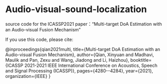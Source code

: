 # Audio-visual-sound-localization

source code for the ICASSP2021 paper：“Multi-target DoA Estimation with an Audio-visual Fusion Mechanism”

If you use this code, please cite:

@inproceedings{qian2021multi,
  title={Multi-target DoA Estimation with an Audio-visual Fusion Mechanism},
  author={Qian, Xinyuan and Madhavi, Maulik and Pan, Zexu and Wang, Jiadong and Li, Haizhou},
  booktitle={ICASSP 2021-2021 IEEE International Conference on Acoustics, Speech and Signal Processing (ICASSP)},
  pages={4280--4284},
  year={2021},
  organization={IEEE}
}
